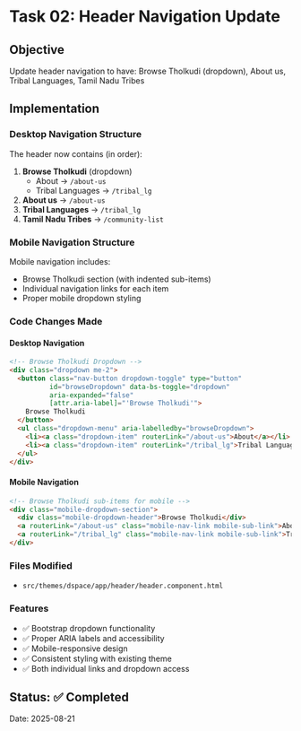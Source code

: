 # Task 02: Header Navigation Update

## Objective
Update header navigation to have: Browse Tholkudi (dropdown), About us, Tribal Languages, Tamil Nadu Tribes

## Implementation

### Desktop Navigation Structure
The header now contains (in order):
1. **Browse Tholkudi** (dropdown)
   - About → `/about-us`
   - Tribal Languages → `/tribal_lg`
2. **About us** → `/about-us`
3. **Tribal Languages** → `/tribal_lg` 
4. **Tamil Nadu Tribes** → `/community-list`

### Mobile Navigation Structure
Mobile navigation includes:
- Browse Tholkudi section (with indented sub-items)
- Individual navigation links for each item
- Proper mobile dropdown styling

### Code Changes Made

#### Desktop Navigation
```html
<!-- Browse Tholkudi Dropdown -->
<div class="dropdown me-2">
  <button class="nav-button dropdown-toggle" type="button" 
          id="browseDropdown" data-bs-toggle="dropdown" 
          aria-expanded="false"
          [attr.aria-label]="'Browse Tholkudi'">
    Browse Tholkudi
  </button>
  <ul class="dropdown-menu" aria-labelledby="browseDropdown">
    <li><a class="dropdown-item" routerLink="/about-us">About</a></li>
    <li><a class="dropdown-item" routerLink="/tribal_lg">Tribal Languages</a></li>
  </ul>
</div>
```

#### Mobile Navigation
```html
<!-- Browse Tholkudi sub-items for mobile -->
<div class="mobile-dropdown-section">
  <div class="mobile-dropdown-header">Browse Tholkudi</div>
  <a routerLink="/about-us" class="mobile-nav-link mobile-sub-link">About</a>
  <a routerLink="/tribal_lg" class="mobile-nav-link mobile-sub-link">Tribal Languages</a>
</div>
```

### Files Modified
- `src/themes/dspace/app/header/header.component.html`

### Features
- ✅ Bootstrap dropdown functionality
- ✅ Proper ARIA labels and accessibility
- ✅ Mobile-responsive design
- ✅ Consistent styling with existing theme
- ✅ Both individual links and dropdown access

## Status: ✅ Completed
Date: 2025-08-21
